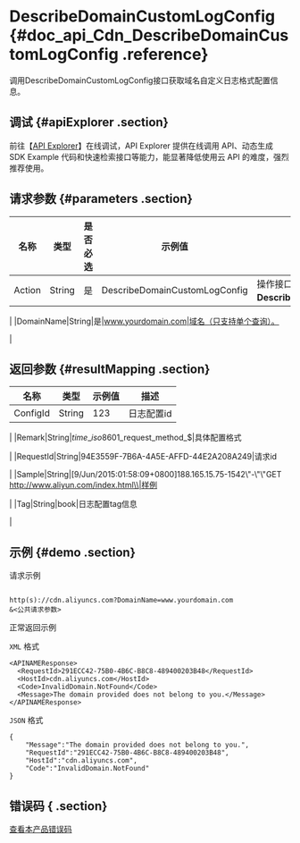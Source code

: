 # DescribeDomainCustomLogConfig {#doc_api_Cdn_DescribeDomainCustomLogConfig .reference}

调用DescribeDomainCustomLogConfig接口获取域名自定义日志格式配置信息。

## 调试 {#apiExplorer .section}

前往【[API Explorer](https://api.aliyun.com/#product=Cdn&api=DescribeDomainCustomLogConfig)】在线调试，API Explorer 提供在线调用 API、动态生成 SDK Example 代码和快速检索接口等能力，能显著降低使用云 API 的难度，强烈推荐使用。

## 请求参数 {#parameters .section}

|名称|类型|是否必选|示例值|描述|
|--|--|----|---|--|
|Action|String|是|DescribeDomainCustomLogConfig|操作接口名，系统规定参数，取值：**DescribeDomainCustomLogConfig**。

 |
|DomainName|String|是|www.yourdomain.com|域名（只支持单个查询）。

 |

## 返回参数 {#resultMapping .section}

|名称|类型|示例值|描述|
|--|--|---|--|
|ConfigId|String|123|日志配置id

 |
|Remark|String|$time\_iso8601\_$request\_method\_$|具体配置格式

 |
|RequestId|String|94E3559F-7B6A-4A5E-AFFD-44E2A208A249|请求id

 |
|Sample|String|\[9/Jun/2015:01:58:09+0800\]188.165.15.75-1542\\"-\\"\\"GET http://www.aliyun.com/index.html\\|样例

 |
|Tag|String|book|日志配置tag信息

 |

## 示例 {#demo .section}

请求示例

``` {#request_demo}

http(s)://cdn.aliyuncs.com?DomainName=www.yourdomain.com
&<公共请求参数>

```

正常返回示例

`XML` 格式

``` {#xml_return_success_demo}
<APINAMEResponse>
  <RequestId>291ECC42-75B0-4B6C-B8C8-489400203B48</RequestId>
  <HostId>cdn.aliyuncs.com</HostId>
  <Code>InvalidDomain.NotFound</Code>
  <Message>The domain provided does not belong to you.</Message>
</APINAMEResponse>

```

`JSON` 格式

``` {#json_return_success_demo}
{
	"Message":"The domain provided does not belong to you.",
	"RequestId":"291ECC42-75B0-4B6C-B8C8-489400203B48",
	"HostId":"cdn.aliyuncs.com",
	"Code":"InvalidDomain.NotFound"
}
```

## 错误码 { .section}

[查看本产品错误码](https://error-center.aliyun.com/status/product/Cdn)

